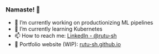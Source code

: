 ### Namaste! :pray:


- 🔭 I’m currently working on productionizing ML pipelines
- 🌱 I’m currently learning Kubernetes
- 📫 How to reach me: [LinkedIn - @rutu-sh](https://www.linkedin.com/in/rutu-sh/)
- :page_facing_up: Portfolio website (WIP): [rutu-sh.github.io](https://rutu-sh.github.io/)
<!-- - 👯 I’m looking to collaborate on anything. ANYTHING.  -->
<!-- - 🤔 I’m looking for help with ... -->
<!-- - 💬 Ask me about ... -->
<!-- - 😄 Pronouns: ... -->
<!-- - ⚡ Fun fact: ... -->
